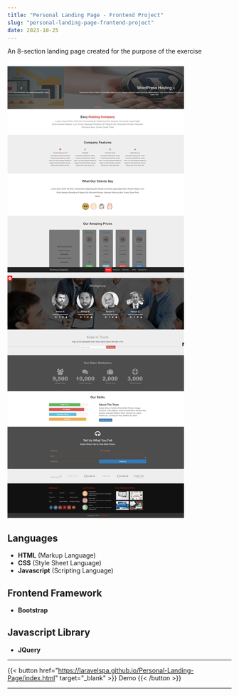 ```yaml
---
title: "Personal Landing Page - Frontend Project"
slug: "personal-landing-page-frontend-project"
date: 2023-10-25
---
```

An 8-section landing page created for the purpose of the exercise

![Personal Landing Page](/img/portfolio/personal-landing-page/full-page.jpeg "Personal Landing Page")

## Languages
- **HTML** (Markup Language)
- **CSS** (Style Sheet Language)
- **Javascript** (Scripting Language)

## Frontend Framework
- **Bootstrap**

## Javascript Library
- **JQuery**

---
{{< button href="https://laravelspa.github.io/Personal-Landing-Page/index.html" target="_blank" >}}
Demo
{{< /button >}}

---